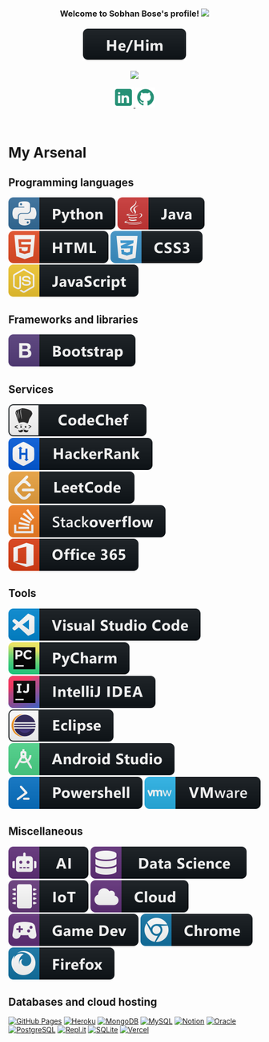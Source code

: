 <h3 align="center">
  Welcome to Sobhan Bose's profile!
  <img src="https://media.giphy.com/media/hvRJCLFzcasrR4ia7z/giphy.gif" width="28">
  <br> <br>
  <img src="https://raw.githubusercontent.com/SobhanBose/SobhanBose/main/res/svg/pronouns/hehim.svg" style="vertical-align:top margin:6px 4px">
</h3>

<!-- Typing SVG by DenverCoder1 - https://github.com/DenverCoder1/readme-typing-svg -->
<p align="center">
  <img src="https://readme-typing-svg.herokuapp.com?font=lato&color=259075&center=true&vCenter=true&lines=A+Student;A+Pythoneer;A+Competitive+Programmer;A+Coding+Enthusiast">
</p>

<!-- Social icons section -->
<p align="center">
  <a href="https://www.linkedin.com/in/sobhan-bose/"> <img width="40px" height="40px" src="https://github.com/SobhanBose/SobhanBose/blob/main/res/icons8-linkedin-50.png" alt="Linkedin"> </a>
  <a href="https://github.com/SobhanBose"> <img width="40px" height="40px" src="https://github.com/SobhanBose/SobhanBose/blob/main/res/icons8-github-48.png" alt="Github"> </a>
</p>

<br>

# My Arsenal

## Programming languages

<p>
    <img src="https://raw.githubusercontent.com/SobhanBose/SobhanBose/main/res/svg/dev/languages/python.svg" alt="Python" style="vertical-align:top margin:6px 4px">
    <img src="https://raw.githubusercontent.com/SobhanBose/SobhanBose/main/res/svg/dev/languages/java.svg" alt="Java" style="vertical-align:top margin:6px 4px">
    <img src="https://raw.githubusercontent.com/SobhanBose/SobhanBose/main/res/svg/dev/languages/html.svg" alt="HTML5" style="vertical-align:top margin:6px 4px">
    <img src="https://raw.githubusercontent.com/SobhanBose/SobhanBose/main/res/svg/dev/languages/css3.svg" alt="CSS3" style="vertical-align:top margin:6px 4px">
    <img src="https://raw.githubusercontent.com/SobhanBose/SobhanBose/main/res/svg/dev/languages/js.svg" alt="JavaScript" style="vertical-align:top margin:6px 4px">
</p>

## Frameworks and libraries

<p>
  <img src="https://raw.githubusercontent.com/SobhanBose/SobhanBose/main/res/svg/dev/frameworks/bootstrap.svg" alt="Bootstrap" style="vertical-align:top margin:6px 4px">
</p>

## Services

<p>
  <img src="https://raw.githubusercontent.com/SobhanBose/SobhanBose/main/res/svg/dev/services/codechef.svg" alt="CodeChef" style="vertical-align:top margin:6px 4px">
  <img src="https://raw.githubusercontent.com/SobhanBose/SobhanBose/main/res/svg/dev/services/hackerrank.svg" alt="Hackerrank" style="vertical-align:top margin:6px 4px">
  <img src="https://raw.githubusercontent.com/SobhanBose/SobhanBose/main/res/svg/dev/services/leetcode.svg" alt="Leetcode" style="vertical-align:top margin:6px 4px">
  <img src="https://raw.githubusercontent.com/SobhanBose/SobhanBose/main/res/svg/social/stackoverflow.svg" alt="Stackoverflow" style="vertical-align:top margin:6px 4px">
  <img src="https://raw.githubusercontent.com/SobhanBose/SobhanBose/main/res/svg/dev/services/office_365.svg" alt="Office 365" style="vertical-align:top margin:6px 4px">
</p>

## Tools

<p>
  <img src="https://raw.githubusercontent.com/SobhanBose/SobhanBose/main/res/svg/dev/tools/visualstudio_code.svg" alt="Visual Studio Code" style="vertical-align:top margin:6px 4px">
  <img src="https://raw.githubusercontent.com/SobhanBose/SobhanBose/main/res/svg/dev/tools/jetbrains_pycharm.svg" alt="PyCharm" style="vertical-align:top margin:6px 4px">
  <img src="https://raw.githubusercontent.com/SobhanBose/SobhanBose/main/res/svg/dev/tools/jetbrains_intellij.svg" alt="IntelliJ IDEA" style="vertical-align:top margin:6px 4px">
  <img src="https://raw.githubusercontent.com/SobhanBose/SobhanBose/main/res/svg/dev/tools/eclipse.svg" alt="Eclipse" style="vertical-align:top margin:6px 4px">
  <img src="https://raw.githubusercontent.com/SobhanBose/SobhanBose/main/res/svg/dev/tools/android_studio.svg" alt="Android Studio" style="vertical-align:top margin:6px 4px">
  <img src="https://raw.githubusercontent.com/SobhanBose/SobhanBose/main/res/svg/dev/tools/powershell.svg" alt="Powershell" style="vertical-align:top margin:6px 4px">
  <img src="https://raw.githubusercontent.com/SobhanBose/SobhanBose/main/res/svg/dev/tools/vmware.svg" alt="VMware" style="vertical-align:top margin:6px 4px">
</p>

## Miscellaneous

<p>
  <img src="https://raw.githubusercontent.com/SobhanBose/SobhanBose/main/res/svg/dev/misc/ai.svg" alt="Artifical Intelligence" style="vertical-align:top margin:6px 4px">
  <img src="https://raw.githubusercontent.com/SobhanBose/SobhanBose/main/res/svg/dev/misc/datascience.svg" alt="Data Science" style="vertical-align:top margin:6px 4px">
  <img src="https://raw.githubusercontent.com/SobhanBose/SobhanBose/main/res/svg/dev/misc/iot.svg" alt="IoT" style="vertical-align:top margin:6px 4px">
  <img src="https://raw.githubusercontent.com/SobhanBose/SobhanBose/main/res/svg/dev/misc/cloud.svg" alt="Cloud" style="vertical-align:top margin:6px 4px">
  <img src="https://raw.githubusercontent.com/SobhanBose/SobhanBose/main/res/svg/dev/misc/gamedev.svg" alt="Game Development" style="vertical-align:top margin:6px 4px">
  <img src="https://raw.githubusercontent.com/SobhanBose/SobhanBose/main/res/svg/dev/misc/chrome.svg" alt="Google Chrome" style="vertical-align:top margin:6px 4px">
  <img src="https://raw.githubusercontent.com/SobhanBose/SobhanBose/main/res/svg/dev/misc/firefox.svg" alt="Firefox" style="vertical-align:top margin:6px 4px">
</p>

## Databases and cloud hosting

<p>
    <a href="#"><img alt="GitHub Pages" src="https://img.shields.io/badge/GitHub%20Pages-327FC7.svg?logo=github&logoColor=white"></a>
    <a href="#"><img alt="Heroku" src="https://img.shields.io/badge/Heroku-430098.svg?logo=heroku&logoColor=white"></a>
    <a href="#"><img alt="MongoDB" src ="https://img.shields.io/badge/MongoDB-4ea94b.svg?logo=mongodb&logoColor=white"></a>
    <a href="#"><img alt="MySQL" src="https://img.shields.io/badge/MySQL-00f.svg?logo=mysql&logoColor=white"></a>
    <a href="#"><img alt="Notion" src="https://img.shields.io/badge/Notion-010101.svg?logo=notion&logoColor=white"></a>
    <a href="#"><img alt="Oracle" src ="https://img.shields.io/badge/Oracle-F00000.svg?logo=oracle&logoColor=white"></a>
    <a href="#"><img alt="PostgreSQL" src ="https://img.shields.io/badge/PostgreSQL-316192.svg?logo=postgresql&logoColor=white"></a>
    <a href="#"><img alt="Repl.it" src="https://img.shields.io/badge/Repl.it-0D101E.svg?logo=Replit&logoColor=white"></a>
    <a href="#"><img alt="SQLite" src ="https://img.shields.io/badge/SQLite-07405e.svg?logo=sqlite&logoColor=white"></a>
    <a href="#"><img alt="Vercel" src="https://img.shields.io/badge/Vercel-000000.svg?logo=vercel&logoColor=white"></a>
</p>
